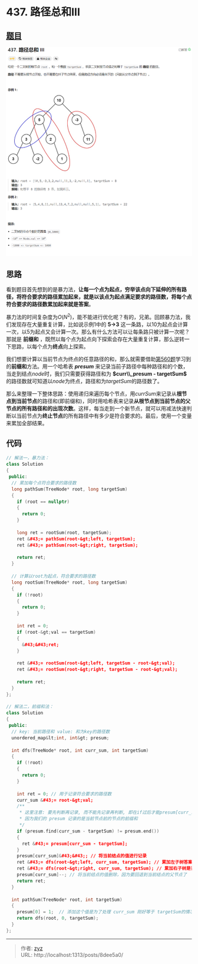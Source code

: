 # 437. 路径总和III


## [题目](https://leetcode.cn/problems/path-sum-iii/description/?envType=study-plan-v2&amp;envId=top-100-liked)

![图1](/PostsImgs/LeetCode/437/question.png)

## 思路

看到题目首先想到的是暴力法，**让每一个点为起点，穷举该点向下延伸的所有路径，将符合要求的路径累加起来，就是以该点为起点满足要求的路径数，将每个点符合要求的路径数累加起来就是答案**。

暴力法的时间复杂度为$O(N^2)$，能不能进行优化呢？有的，兄弟。回顾暴力法，我们发现存在大量重复计算，比如说示例1中的 **5→3** 这一条路，以10为起点会计算一次，以5为起点又会计算一次。那么有什么方法可以让每条路只被计算一次呢？那就是 **前缀和** ，既然以每个点为起点向下探索会存在大量重复计算，那么逆转一下思路，以每个点为**终点**向上探索。

我们想要计算以当前节点为终点的任意路径的和，那么就需要借助[第560题](https://zyzhi.top/posts/847b681/)学习到的**前缀和**方法。用一个哈希表 **$presum$** 来记录当前子路径中每种路径和的个数，当走到结点$node$时，我们只需要获得路径和为 **$curr\\_presum - targetSum$** 的路径数就可知道以$node$为终点，路径和为$targetSum$的路径数了。

那么来整理一下整体思路：使用递归来遍历每个节点，用$currSum$来记录从**根节点到当前节点**的路径和(即前缀和)，同时用哈希表来记录**从根节点到当前节点的父节点的所有路径和的出现次数**。这样，每当走到一个新节点，就可以用减法快速判断以当前节点为**终止节点**的所有路径中有多少是符合要求的。最后，使用一个变量来累加全部结果。

## 代码

```cpp
// 解法一，暴力法：
class Solution
{
 public:
  // 累加每个点符合要求的路径数
  long pathSum(TreeNode* root, long targetSum)
  {
    if (root == nullptr)
    {
      return 0;
    }

    long ret = rootSum(root, targetSum);
    ret &#43;= pathSum(root-&gt;left, targetSum);
    ret &#43;= pathSum(root-&gt;right, targetSum);

    return ret;
  }

  // 计算以root为起点，符合要求的路径数
  long rootSum(TreeNode* root, long targetSum)
  {
    if (!root)
    {
      return 0;
    }

    int ret = 0;
    if (root-&gt;val == targetSum)
    {
      &#43;&#43;ret;
    }

    ret &#43;= rootSum(root-&gt;left, targetSum - root-&gt;val);
    ret &#43;= rootSum(root-&gt;right, targetSum - root-&gt;val);

    return ret;
  }
};

// 解法二，前缀和法：
class Solution
{
 public:
  // key: 当前路径和 value: 和为key的路径数
  unordered_map&lt;int, int&gt; presum;

  int dfs(TreeNode* root, int curr_sum, int targetSum)
  {
    if (!root)
    {
      return 0;
    }

    int ret = 0; // 用于记录符合要求的路径数
    curr_sum &#43;= root-&gt;val;
    /**
     * 这里注意: 要先判断再记录, 而不能先记录再判断, 即在if过后才能presum[curr_sum]&#43;&#43;;
     * 因为我们的 presum 记录的是当前节点前的节点的前缀和
     */
    if (presum.find(curr_sum - targetSum) != presum.end())
    {
      ret &#43;= presum[curr_sum - targetSum];
    }
    presum[curr_sum]&#43;&#43;; // 将当前结点的值进行记录
    ret &#43;= dfs(root-&gt;left, curr_sum, targetSum); // 累加左子树答案
    ret &#43;= dfs(root-&gt;right, curr_sum, targetSum); // 累加右子树是否存在
    presum[curr_sum]--; // 将当前结点的值删除，因为要回退到当前结点的父节点了
    return ret;
  }

  int pathSum(TreeNode* root, int targetSum)
  {
    presum[0] = 1;  // 添加这个值是为了处理 curr_sum 刚好等于 targetSum的情况
    return dfs(root, 0, targetSum);
  }
};
```


---

> 作者: [zyz](https://github.com/YouZhiZheng)  
> URL: http://localhost:1313/posts/8dee5a0/  

